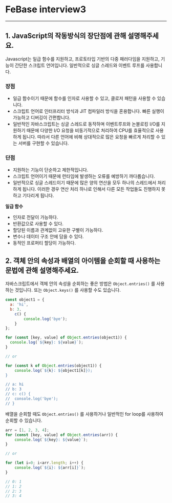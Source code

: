# FeBase interview3

---

## 1. JavaScript의 작동방식의 장단점에 관해 설명해주세요.

Javascript는 일급 함수를 지원하고, 프로토타입 기반의 다중 패러다임을 지원하고, 기능이 간단한 스크립트 언어입니다. 일반적으로 싱글 스레드와 이벤트 루프를 사용합니다.

### **장점**

- 일급 함수이기 때문에 함수를 인자로 사용할 수 있고, 클로저 패턴을 사용할 수 있습니다.
- 스크립트 언어로 인터프리터 방식과 JIT 컴파일러 방식을 혼용합니다. 빠른 실행이 가능하고 디버깅이 간편합니다.
- 일반적인 자바스크립트는 싱글 스레드로 동작하며 이벤트루프와 논블로킹 I/O를 지원하기 때문에 다양한 I/O 요청을 비동기적으로 처리하여 CPU를 효율적으로 사용하게 됩니다. 따라서 다른 언어에 비해 상대적으로 많은 요청을 빠르게 처리할 수 있는 서버를 구현할 수 있습니다.

### 단점

- 지원하는 기능이 단순하고 제한적입니다.
- 스크립트 언어이기 때문에 런타임에 발생하는 오류를 예방하기 까다롭습니다.
- 일반적으로 싱글 스레드이기 때문에 많은 양의 연산을 모두 하나의 스레드에서 처리하게 됩니다. 이러한 경우 연산 처리 하나로 인해서 다른 모든 작업들도 진행하지 못하고 기다리게 됩니다.

**일급 함수**

- 인자로 전달이 가능하다.
- 반환값으로 사용할 수 있다.
- 할당된 이름과 관계없이 고유한 구별이 가능하다.
- 변수나 데이터 구조 안에 담을 수 있다.
- 동적인 프로퍼티 할당이 가능하다.

## 2. 객체 안의 속성과 배열의 아이템을 순회할 때 사용하는 문법에 관해 설명해주세요.

자바스크립트에서 객체 안의 속성을 순회하는 좋은 방법은 `Object.entries()` 를 사용하는 것입니다. 또는 `Object.keys()` 를 사용할 수도 있습니다.

```jsx
const object1 = {
  a: 'hi',
  b: 3,
	c() {
		console.log('bye');
	}
};

for (const [key, value] of Object.entries(object1)) {
  console.log(`${key}: ${value}`);
}

// or

for (const k of Object.entries(object1)) {
	console.log(`${k}: ${object1[k]});
}

// a: hi
// b: 3
// c: c() {
// 	console.log('bye');
// }
```

배열을 순회할 때도 `Object.entries()` 를 사용하거나 일반적인 for loop를 사용하여 순회할 수 있습니다.

```jsx
arr = [1, 2, 3, 4];
for (const [key, value] of Object.entries(arr)) {
    console.log(`${key}: ${value}`);
}

// or

for (let i=0; i<arr.length; i++) {
	console.log(`${i}: ${arr[i]}`);
}

// 0: 1
// 1: 2
// 2: 3
// 3: 4
```